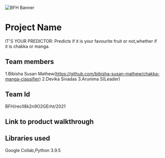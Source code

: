 ![BFH Banner](https://trello-attachments.s3.amazonaws.com/542e9c6316504d5797afbfb9/542e9c6316504d5797afbfc1/39dee8d993841943b5723510ce663233/Frame_19.png)
# Project Name
IT'S YOUR PREDICTOR:
Predicts if it is your favourite fruit or not,whether if it is chakka or manga.
## Team members
1.Bibisha Susan Mathew(https://github.com/bibisha-susan-mathew/chakka-manga-classifier)
2.Devika Sivadas
3.Arunima S(Leader)
## Team Id
BFH/reclI8k2n9O2GErht/2021
## Link to product walkthrough

## Libraries used
Google Collab,Python 3.9.5
